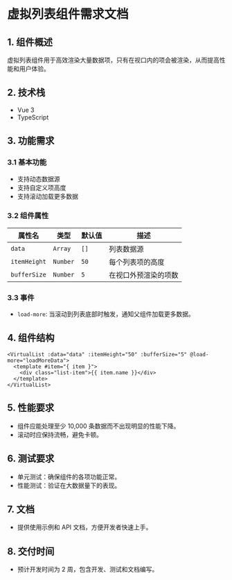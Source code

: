 # 虚拟列表组件需求文档

## 1. 组件概述

虚拟列表组件用于高效渲染大量数据项，只有在视口内的项会被渲染，从而提高性能和用户体验。

## 2. 技术栈

- Vue 3
- TypeScript

## 3. 功能需求

### 3.1 基本功能

- 支持动态数据源
- 支持自定义项高度
- 支持滚动加载更多数据

### 3.2 组件属性

| 属性名       | 类型     | 默认值 | 描述                 |
| ------------ | -------- | ------ | -------------------- |
| `data`       | `Array`  | `[]`   | 列表数据源           |
| `itemHeight` | `Number` | `50`   | 每个列表项的高度     |
| `bufferSize` | `Number` | `5`    | 在视口外预渲染的项数 |

### 3.3 事件

- `load-more`: 当滚动到列表底部时触发，通知父组件加载更多数据。

## 4. 组件结构

```plaintext
<VirtualList :data="data" :itemHeight="50" :bufferSize="5" @load-more="loadMoreData">
  <template #item="{ item }">
    <div class="list-item">{{ item.name }}</div>
  </template>
</VirtualList>
```

## 5. 性能要求

- 组件应能处理至少 10,000 条数据而不出现明显的性能下降。
- 滚动时应保持流畅，避免卡顿。

## 6. 测试要求

- 单元测试：确保组件的各项功能正常。
- 性能测试：验证在大数据量下的表现。

## 7. 文档

- 提供使用示例和 API 文档，方便开发者快速上手。

## 8. 交付时间

- 预计开发时间为 2 周，包含开发、测试和文档编写。
